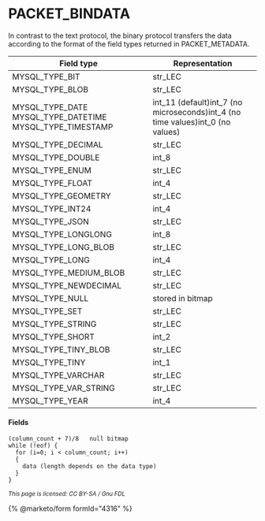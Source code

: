 
# PACKET_BINDATA

In contrast to the text protocol, the binary protocol transfers the data according to the format of the field types returned in PACKET_METADATA.



| Field type | Representation |
| --- | --- |
| MYSQL_TYPE_BIT | str_LEC |
| MYSQL_TYPE_BLOB | str_LEC |
| MYSQL_TYPE_DATE MYSQL_TYPE_DATETIME MYSQL_TYPE_TIMESTAMP | int_11 (default)int_7 (no microseconds)int_4 (no time values)int_0 (no values) |
| MYSQL_TYPE_DECIMAL | str_LEC |
| MYSQL_TYPE_DOUBLE | int_8 |
| MYSQL_TYPE_ENUM | str_LEC |
| MYSQL_TYPE_FLOAT | int_4 |
| MYSQL_TYPE_GEOMETRY | str_LEC |
| MYSQL_TYPE_INT24 | int_4 |
| MYSQL_TYPE_JSON | str_LEC |
| MYSQL_TYPE_LONGLONG | int_8 |
| MYSQL_TYPE_LONG_BLOB | str_LEC |
| MYSQL_TYPE_LONG | int_4 |
| MYSQL_TYPE_MEDIUM_BLOB | str_LEC |
| MYSQL_TYPE_NEWDECIMAL | str_LEC |
| MYSQL_TYPE_NULL | stored in bitmap |
| MYSQL_TYPE_SET | str_LEC |
| MYSQL_TYPE_STRING | str_LEC |
| MYSQL_TYPE_SHORT | int_2 |
| MYSQL_TYPE_TINY_BLOB | str_LEC |
| MYSQL_TYPE_TINY | int_1 |
| MYSQL_TYPE_VARCHAR | str_LEC |
| MYSQL_TYPE_VAR_STRING | str_LEC |
| MYSQL_TYPE_YEAR | int_4 |



#### Fields


```
(column_count + 7)/8   null bitmap
while (!eof) {
  for (i=0; i < column_count; i++)
  {
    data (length depends on the data type)
  }
}
```


<sub>_This page is licensed: CC BY-SA / Gnu FDL_</sub>


{% @marketo/form formId="4316" %}
